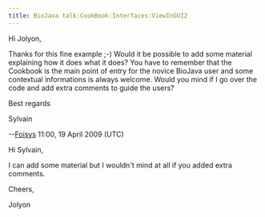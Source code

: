 ```yaml
---
title: BioJava talk:CookBook:Interfaces:ViewInGUI2
---
```


Hi Jolyon,

Thanks for this fine example ;-) Would it be possible to add some
material explaining how it does what it does? You have to remember that
the Cookbook is the main point of entry for the novice BioJava user and
some contextual informations is always welcome. Would you mind if I go
over the code and add extra comments to guide the users?

Best regards

Sylvain

--[Foisys](User:Foisys "wikilink") 11:00, 19 April 2009 (UTC)

Hi Sylvain,

I can add some material but I wouldn't mind at all if you added extra
comments.

Cheers,

Jolyon
